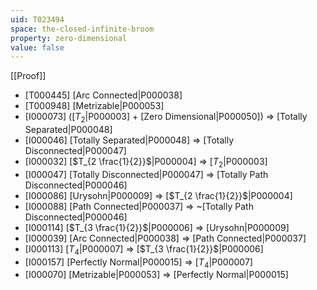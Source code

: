 ```yaml
---
uid: T023494
space: the-closed-infinite-broom
property: zero-dimensional
value: false
---
```

[[Proof]]

* [T000445] [Arc Connected|P000038]
* [T000948] [Metrizable|P000053]
* [I000073] ([$T_2$|P000003] + [Zero Dimensional|P000050]) => [Totally Separated|P000048]
* [I000046] [Totally Separated|P000048] => [Totally Disconnected|P000047]
* [I000032] [$T_{2 \frac{1}{2}}$|P000004] => [$T_2$|P000003]
* [I000047] [Totally Disconnected|P000047] => [Totally Path Disconnected|P000046]
* [I000086] [Urysohn|P000009] => [$T_{2 \frac{1}{2}}$|P000004]
* [I000088] [Path Connected|P000037] => ~[Totally Path Disconnected|P000046]
* [I000114] [$T_{3 \frac{1}{2}}$|P000006] => [Urysohn|P000009]
* [I000039] [Arc Connected|P000038] => [Path Connected|P000037]
* [I000113] [$T_4$|P000007] => [$T_{3 \frac{1}{2}}$|P000006]
* [I000157] [Perfectly Normal|P000015] => [$T_4$|P000007]
* [I000070] [Metrizable|P000053] => [Perfectly Normal|P000015]

